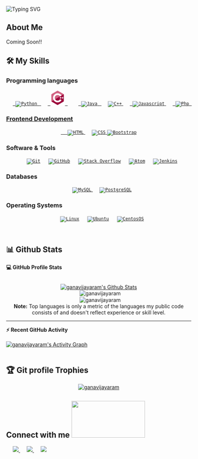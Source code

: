 

<!--
**ganavijayaram/ganavijayaram** is a ✨ _special_ ✨ repository because its `README.md` (this file) appears on your GitHub profile.

Here are some ideas to get you started:

- 🔭 I’m currently working on ...
- 🌱 I’m currently learning ...
- 👯 I’m looking to collaborate on ...
- 🤔 I’m looking for help with ...
- 💬 Ask me about ...
- 📫 How to reach me: ...
- 😄 Pronouns: ...
- ⚡ Fun fact: ...
-->
![Typing SVG](https://readme-typing-svg.herokuapp.com?font=Architects+Daughter&color=7AF79A&size=30&lines=Hello,+World!!!!;It's+Ganavi+Jayaram!;I'm+a+Learning+Developer...)

## About Me
Coming Soon!!

## 🛠️ My Skills
###  Programming languages

<p align="center"> 
  &emsp;
   <a href="https://www.python.org" target="_blank">
    <code> <img alt="Python" src="https://www.vectorlogo.zone/logos/python/python-icon.svg"> </code>
  </a>
  &emsp;
   <code><a href="https://www.w3schools.com/cpp/" target="_blank" rel="noreferrer"> <img src="https://raw.githubusercontent.com/devicons/devicon/master/icons/cplusplus/cplusplus-original.svg" alt="cplusplus" width="40" height="40"/> </a> </code>
  &emsp;
  <a href="https://www.java.com" target="_blank"> 
    <code> <img alt="Java" src="https://www.vectorlogo.zone/logos/java/java-icon.svg"> </code>
  </a>
  &emsp;
  <a href="https://www.w3schools.com/cpp/" target="_blank"> 
    <code><img  alt="C++" src="https://img.shields.io/badge/C++%20-%2300599C.svg?style=plastic&logo=c%2B%2B&logoColor=white"></code>
  </a> 
  &emsp;
  <a href="https://developer.mozilla.org/en-US/docs/Web/JavaScript" target="_blank"> 
     <code> <img  alt="Javascript" src ='https://www.vectorlogo.zone/logos/javascript/javascript-icon.svg'></code>
   </a>
   &emsp;
   <a href="https://www.python.org" target="_blank">
    <code> <img alt="Php" src="https://www.vectorlogo.zone/logos/php/php-ar21.svg"> </code>
   
  
</p>

### Frontend Development
<p align="center"> 
  &emsp; 
  <a href="https://www.w3.org/html/" target="_blank"> 
   <code><img alt="HTML" src="https://www.vectorlogo.zone/logos/w3_html5/w3_html5-icon.svg"></code>
  </a>   
  &emsp;
  <a href="https://www.w3schools.com/css/" target="_blank">
   <code><img alt="CSS" src="https://www.vectorlogo.zone/logos/w3_css/w3_css-icon.svg"></code>
  </a> 
  <a href="https://www.w3schools.com/css/" target="_blank">
   <code><img alt="Bootstrap" src="https://www.vectorlogo.zone/logos/getbootstrap/getbootstrap-icon.svg"></code>
  </a> 
</p>

 ### Software & Tools
 
<p align="center">
  &emsp;
    <code><a href="#"><img alt="Git" src="https://www.vectorlogo.zone/logos/git-scm/git-scm-icon.svg"></a></code>
  &emsp;
    <code><a href="#"><img height="80" width="80" alt="GitHub" src="https://www.vectorlogo.zone/logos/github/github-tile.svg"></a></code>
  &emsp;
    <code><a href="#"><img alt="Stack Overflow" src="https://www.vectorlogo.zone/logos/stackoverflow/stackoverflow-icon.svg"></a></code>
   &emsp;
    <code><a href="#"><img alt="Atom" src="https://www.vectorlogo.zone/logos/atom_io/atom_io-icon.svg" /></a></code>
   &emsp;
    <code><a href="#"><img alt="Jenkins" src="https://www.vectorlogo.zone/logos/jenkins/jenkins-icon.svg" /></a></code>
</p>



### Databases
<p align="center"> 
  &emsp; 
  <a href="https://www.w3.org/html/" target="_blank"> 
   <code><img alt="MySQL" src="https://www.vectorlogo.zone/logos/mysql/mysql-horizontal.svg"></code>
  </a>   
  &emsp;
  <a href="https://www.w3schools.com/css/" target="_blank">
   <code><img alt="PostgreSQL" src="https://www.vectorlogo.zone/logos/postgresql/postgresql-horizontal.svg"></code>
  </a> 
</p>

 ### Operating Systems
 
<p align="center">
  &emsp;
    <code><a href="#"><img alt="Linux" src="https://www.vectorlogo.zone/logos/linux/linux-icon.svg"></a></code>
  &emsp;
    <code><a href="#"><img alt="Ubuntu" src="https://www.vectorlogo.zone/logos/ubuntu/ubuntu-ar21.svg"></a></code>
  &emsp;
    <code><a href="#"><img alt="CentosOS"src="https://www.vectorlogo.zone/logos/centos/centos-icon.svg"></a></code>
</p>

<br/>

## 📊 Github Stats



  <summary><b>💻 GitHub Profile Stats</b></summary>
  <br/>
  <p align="center">
    <a href="https://github.com/anuraghazra/github-readme-stats"><img alt="ganavijayaram's Github Stats" src="https://github-readme-stats.vercel.app/api?username=ganavijayaram&show_icons=true&count_private=true&theme=algolia" height="192px"/></a>
<br/>
  &nbsp;
	  <img src="https://github-readme-stats.vercel.app/api/top-langs?username=ganavijayaram&langs_count=10&show_icons=true&locale=en&layout=compact&theme=algolia" alt="ganavijayaram" height="192px"/>
  <br/>
  &nbsp;
  <img align="center" src="https://github-readme-stats.vercel.app/api?username=ganavijayaram&show_icons=true&locale=en&theme=algolia" alt="ganavijayaram" />
  <br/>
  <b>Note:</b> Top languages is only a metric of the languages my public code consists of and doesn't reflect experience or skill level.
  </p>

----

  <summary><b>⚡ Recent GitHub Activity</b></summary>
  <br/>
   <a href="https://github.com/ganavijayaram"><img alt="ganavijayaram's Activity Graph" src="https://activity-graph.herokuapp.com/graph?username=ganavijayaram&custom_title=Ganavi+Jayaram's%20Contribution%20Graph&theme=react-dark" /></a>
  <br/>
  
  

<br/>

## :trophy: Git profile Trophies

<p align="center"> <a href="https://github.com/ryo-ma/github-profile-trophy"><img src="https://github-profile-trophy.vercel.app/?username=ganavijayaram&layout=compact&theme=algolia" alt="ganavijayaram" /></a> </p>



## Connect with me <img height="100" width="200" src='https://raw.githubusercontent.com/ShahriarShafin/ShahriarShafin/main/Assets/handshake.gif' width="100px">
&emsp;
  <a href="https://www.linkedin.com/in/ganavijayaram">
    <img src="https://www.vectorlogo.zone/logos/linkedin/linkedin-icon.svg"/> 
 </a>
 &emsp;
 <a href="mailto:itsganavijayaram@gmail.com">
    <img src="https://www.vectorlogo.zone/logos/gmail/gmail-icon.svg"/>
 </a>
 &emsp;
 <a href="https://www.instagram.com/ganavi_jayaram/?hl=en">
    <img src="https://www.vectorlogo.zone/logos/instagram/instagram-icon.svg"/>
 </a>

